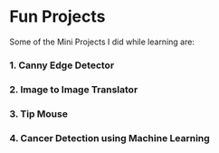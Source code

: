 
# Fun Projects

Some of the Mini Projects I did while learning are:  
### 1. Canny Edge Detector
### 2. Image to Image Translator
### 3. Tip Mouse
### 4. Cancer Detection using Machine Learning

